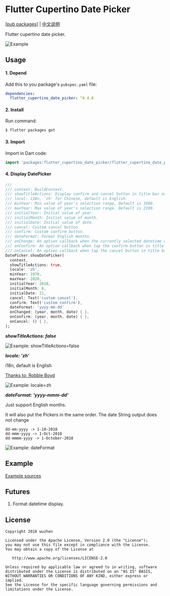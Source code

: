 # Flutter Cupertino Date Picker

[[pub packages]](https://pub.dartlang.org/packages/flutter_cupertino_date_picker)
| [中文说明](./README_zh-cn.md)

Flutter cupertino date picker.

![Example][1]

## Usage

#### 1\. Depend

Add this to you package's `pubspec.yaml` file:

```yaml
dependencies:
  flutter_cupertino_date_picker: ^0.4.0
```

#### 2\. Install

Run command:

```bash
$ flutter packages get
```

#### 3\. Import

Import in Dart code:

```dart
import 'packages:flutter_cupertino_date_picker/flutter_cupertino_date_picker.dart';
```

#### 4\. Display DatePicker

```dart
///
/// context: BuildContext.
/// showTitleActions: Display confirm and cancel button in title bar or not.
/// local: i18n, 'zh' for Chinese, default is English.
/// minYear: Min value of year's selection range. Default is 1900.
/// maxYear: Max value of year's selection range. Default is 2100.
/// initialYear: Initial value of year.
/// initialMonth: Initial value of month.
/// initialDate: Initial value of date.
/// cancel: Custom cancel button.
/// confirm: Custom confirm button.
/// dateFormat: Format English months.
/// onChange: An option callback when the currently selected datetime changes.
/// onConfirm: An option callback when tap the confirm button in title bar.
/// onCancel: An option callback when tap the cancel button in title bar.
DatePicker.showDatePicker(
  context,
  showTitleActions: true,
  locale: 'zh',
  minYear: 1970,
  maxYear: 2020,
  initialYear: 2018,
  initialMonth: 6,
  initialDate: 21,
  cancel: Text('custom cancel'),
  confirm: Text('custom confirm'),
  dateFormat: 'yyyy-mm-dd'
  onChanged: (year, month, date) { },
  onConfirm: (year, month, date) { },
  onCancel: () { },
);
```

***showTitleActions: false***

![Example: showTitleActions=false][2]

***locale: 'zh'***

i18n, default is English

[Thanks to: Robbie Boyd](https://github.com/vagrantrobbie)


![Example: locale=zh][3]

***dateFormat: 'yyyy-mmm-dd'***

Just support English months.

It will also put the Pickers in the same order. The date String output does not change

```
dd-mm-yyyy -> 1-10-2018
dd-mmm-yyyy -> 1-Oct-2018
dd-mmmm-yyyy -> 1-October-2018
```

![Example: dateFormat][4]

## Example

[Example sources](https://github.com/wuzhendev/flutter-cupertino-date-picker/tree/master/example)

## Futures

1. Format datetime display.

## License

```
Copyright 2018 wuzhen

Licensed under the Apache License, Version 2.0 (the "License");
you may not use this file except in compliance with the License.
You may obtain a copy of the License at

   http://www.apache.org/licenses/LICENSE-2.0

Unless required by applicable law or agreed to in writing, software
distributed under the License is distributed on an "AS IS" BASIS,
WITHOUT WARRANTIES OR CONDITIONS OF ANY KIND, either express or implied.
See the License for the specific language governing permissions and
limitations under the License.
```

[1]:https://openproject.oss-cn-beijing.aliyuncs.com/images/flutter/flutter_date_picker_4.png?x-oss-process=style/image_scale1
[2]:https://openproject.oss-cn-beijing.aliyuncs.com/images/flutter/flutter_date_picker_5.png?x-oss-process=style/image_scale1
[3]:https://openproject.oss-cn-beijing.aliyuncs.com/images/flutter/flutter_date_picker_6.png?x-oss-process=style/image_scale1
[4]:https://openproject.oss-cn-beijing.aliyuncs.com/images/flutter/flutter_date_picker_7.png?x-oss-process=style/image_scale1
